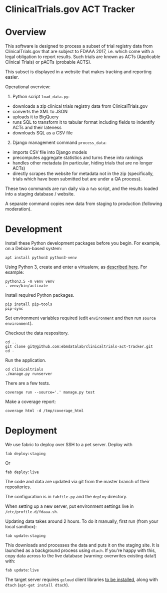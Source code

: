 # ClinicalTrials.gov ACT Tracker

Overview
========

This software is designed to process a subset of trial registry data
from ClinicalTrials.gov that are subject to FDAAA 2017, i.e. which
come with a legal obligation to report results.  Such trials are known
as ACTs (Applicable Clinical Trials) or pACTs (probable ACTS).

This subset is displayed in a website that makes tracking and
reporting easier.

Operational overview:

1. Python script `load_data.py`:
 * downloads a zip clinical trials registry data from ClinicalTrials.gov
 * converts the XML to JSON
 * uploads it to BigQuery
 * runs SQL to transform it to tabular format including fields to
   indentify ACTs and their lateness
 * downloads SQL as a CSV file

2. Django management command `process_data`:
  * imports CSV file into Django models
  * precomputes aggregate statistics and turns these into rankings
  * handles other metadata (in particular, hiding trials that are no
    longer ACTs)
  * directly scrapes the website for metadata not in the zip
    (specifically, trials which have been submitted but are under a QA
    process).

These two commands are run daily via a `fab` script, and the results
loaded into a staging database / website.

A separate command copies new data from staging to production
(following moderation).

Development
===========

Install these Python development packages before you begin. For
example, on a Debian-based system:

```
apt install python3 python3-venv
```

Using Python 3, create and enter a virtualenv, as [described
here](https://docs.djangoproject.com/en/1.10/intro/contributing/).
For example:

    python3.5 -m venv venv
    . venv/bin/activate

Install required Python packages.

    pip install pip-tools
    pip-sync

Set environment variables required (edit `environment` and then run `source environment`).


Checkout the data respository.

    cd ..
    git clone git@github.com:ebmdatalab/clinicaltrials-act-tracker.git
    cd -

Run the application.

    cd clinicaltrials
    ./manage.py runserver

There are a few tests.

    coverage run --source='.' manage.py test

Make a coverage report:

    coverage html -d /tmp/coverage_html

Deployment
==========

We use fabric to deploy over SSH to a pet server.  Deploy with

    fab deploy:staging

Or

    fab deploy:live

The code and data are updated via git from the master branch
of their repositories.

The configuration is in `fabfile.py` and the `deploy` directory.

When setting up a new server, put environment settings live in
`/etc/profile.d/fdaaa.sh`.

Updating data takes around 2 hours. To do it manually, first run (from
your local sandbox):

    fab update:staging

This downloads and processes the data and puts it on the staging site.
It is launched as a background process using `dtach`. If you're happy
with this, copy data across to the live database (warning: overwrites
existing data!) with:

    fab update:live

The target server requires `gcloud` client
libraries
[to be installed](https://cloud.google.com/storage/docs/gsutil_install#deb),
along with `dtach` (`apt-get install dtach`).
